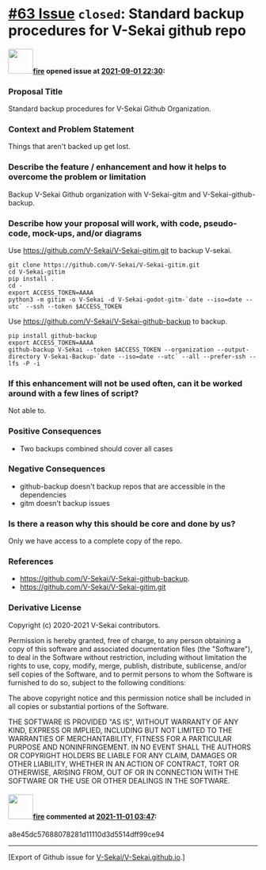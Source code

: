 # [\#63 Issue](https://github.com/V-Sekai/V-Sekai.github.io/issues/63) `closed`: Standard backup procedures for V-Sekai github repo

#### <img src="https://avatars.githubusercontent.com/u/32321?u=c2e06a3d2b49a467aa907e54aa259516440267cc&v=4" width="50">[fire](https://github.com/fire) opened issue at [2021-09-01 22:30](https://github.com/V-Sekai/V-Sekai.github.io/issues/63):

### Proposal Title

Standard backup procedures for V-Sekai Github Organization.

### Context and Problem Statement

Things that aren't backed up get lost.

### Describe the feature / enhancement and how it helps to overcome the problem or limitation

Backup V-Sekai Github organization with V-Sekai-gitm and V-Sekai-github-backup.


### Describe how your proposal will work, with code, pseudo-code, mock-ups, and/or diagrams

Use https://github.com/V-Sekai/V-Sekai-gitim.git to backup V-sekai.

```
git clone https://github.com/V-Sekai/V-Sekai-gitim.git
cd V-Sekai-gitim
pip install .
cd -
export ACCESS_TOKEN=AAAA
python3 -m gitim -o V-Sekai -d V-Sekai-godot-gitm-`date --iso=date --utc` --ssh --token $ACCESS_TOKEN
```

Use https://github.com/V-Sekai/V-Sekai-github-backup to backup.
 
```
pip install github-backup
export ACCESS_TOKEN=AAAA
github-backup V-Sekai --token $ACCESS_TOKEN --organization --output-directory V-Sekai-Backup-`date --iso=date --utc` --all --prefer-ssh --lfs -P -i
```

### If this enhancement will not be used often, can it be worked around with a few lines of script?

Not able to.

### Positive Consequences

- Two backups combined should cover all cases

### Negative Consequences

- github-backup doesn't backup repos that are accessible in the dependencies
- gitm doesn't backup issues

### Is there a reason why this should be core and done by us?

Only we have access to a complete copy of the repo.

### References

- https://github.com/V-Sekai/V-Sekai-github-backup.
- https://github.com/V-Sekai/V-Sekai-gitim.git

### Derivative License

Copyright (c) 2020-2021 V-Sekai contributors.

Permission is hereby granted, free of charge, to any person obtaining a copy
of this software and associated documentation files (the "Software"), to deal
in the Software without restriction, including without limitation the rights
to use, copy, modify, merge, publish, distribute, sublicense, and/or sell
copies of the Software, and to permit persons to whom the Software is
furnished to do so, subject to the following conditions:

The above copyright notice and this permission notice shall be included in all
copies or substantial portions of the Software.

THE SOFTWARE IS PROVIDED "AS IS", WITHOUT WARRANTY OF ANY KIND, EXPRESS OR
IMPLIED, INCLUDING BUT NOT LIMITED TO THE WARRANTIES OF MERCHANTABILITY,
FITNESS FOR A PARTICULAR PURPOSE AND NONINFRINGEMENT. IN NO EVENT SHALL THE
AUTHORS OR COPYRIGHT HOLDERS BE LIABLE FOR ANY CLAIM, DAMAGES OR OTHER
LIABILITY, WHETHER IN AN ACTION OF CONTRACT, TORT OR OTHERWISE, ARISING FROM,
OUT OF OR IN CONNECTION WITH THE SOFTWARE OR THE USE OR OTHER DEALINGS IN THE
SOFTWARE.


#### <img src="https://avatars.githubusercontent.com/u/32321?u=c2e06a3d2b49a467aa907e54aa259516440267cc&v=4" width="50">[fire](https://github.com/fire) commented at [2021-11-01 03:47](https://github.com/V-Sekai/V-Sekai.github.io/issues/63#issuecomment-955903031):

a8e45dc57688078281d11110d3d5514dff99ce94


-------------------------------------------------------------------------------



[Export of Github issue for [V-Sekai/V-Sekai.github.io](https://github.com/V-Sekai/V-Sekai.github.io).]
